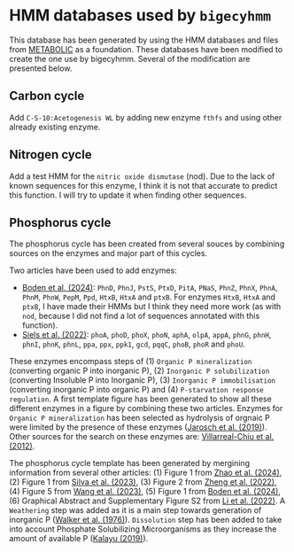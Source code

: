 # HMM databases used by `bigecyhmm`

This database has been generated by using the HMM databases and files from [METABOLIC](https://github.com/AnantharamanLab/METABOLIC) as a foundation. These databases have been modified to create the one use by bigecyhmm. Several of the modification are presented below.

## Carbon cycle

Add `C-S-10:Acetogenesis WL` by adding new enzyme `fthfs` and using other already existing enzyme.

## Nitrogen cycle

Add a test HMM for the `nitric oxide dismutase` (nod). Due to the lack of known sequences for this enzyme, I think it is not that accurate to predict this function. I will try to update it when finding other sequences.

## Phosphorus cycle

The phosphorus cycle has been created from several souces by combining sources on the enzymes and major part of this cycles.

Two articles have been used to add enzymes:
- [Boden et al. (2024)](https://doi.org/10.1038/s41467-024-47914-0): `PhnD`, `PhnJ`, `PstS`, `PtxD`, `PitA`, `PNaS`, `PhnZ`, `PhnX`, `PhnA`, `PhnM`, `PhnW`, `PepM`, `Ppd`, `HtxB`, `HtxA` and `ptxB`. For enzymes `HtxB`, `HtxA` and `ptxB`, I have made their HMMs but I think they need more work (as with `nod`, because I did not find a lot of sequences annotated with this function).
- [Siels et al. (2022)](https://doi.org/10.1016/j.soilbio.2022.108826): `phoA`, `phoD`, `phoX`, `phoN`, `aphA`, `olpA`, `appA`, `phnG`, `phnH`, `phnI`, `phnK`, `phnL`, `ppa`, `ppx`, `ppk1`, `gcd`, `pqqC`, `phoB`, `phoR` and `phoU`.

These enzymes encompass steps of (1) `Organic P mineralization` (converting organic P into inorganic P), (2) `Inorganic P solubilization` (converting Insoluble P into Inorganic P), (3) `Inorganic P immobilisation` (converting inorganic P into organic P) and (4) `P-starvation response regulation`. A first template figure has been generated to show all these different enzymes in a figure by combining these two articles. Enzymes for `Organic P mineralization` has been selected as hydrolysis of orgnaic P were limited by the presence of these enzymes ([Jarosch et al. (2019)](https://doi.org/10.1016/j.soilbio.2019.107628)). Other sources for the search on these enzymes are: [Villarreal-Chiu et al. (2012)](https://doi.org/10.3389/fmicb.2012.00019).

The phosphorus cycle template has been generated by mergining information from several other articles: (1) Figure 1 from [Zhao et al. (2024)](https://doi.org/10.1038/s43017-024-00603-4), (2) Figure 1 from [Silva et al. (2023)](https://doi.org/10.3390/agriculture13020462), (3) Figure 2 from [Zheng et al. (2022)](https://doi.org/10.1186/s40168-022-01292-1), (4) Figure 5 from [Wang et al. (2023)](https://doi.org/10.1038/s41467-023-43297-w), (5) Figure 1 from [Boden et al. (2024)](https://doi.org/10.1038/s41467-024-47914-0), (6) Graphical Abstract and Supplementary Figure S2 from [Li et al. (2022)](https://doi.org/10.1016/j.isci.2022.105170). A `Weathering` step was added as it is a main step towards generation of inorganic P ([Walker et al. (1976)](https://doi.org/10.1016/0016-7061(76)90066-5)). `Dissolution` step has been added to take into account Phosphate Solubilizing Microorganisms as they increase the amount of available P ([Kalayu (2019)](https://doi.org/10.1155/2019/4917256)).